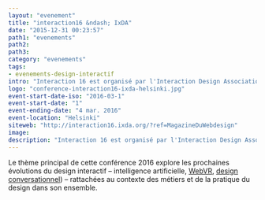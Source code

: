 ```yaml
---
layout: "evenement"
title: "interaction16 &ndash; IxDA"
date: "2015-12-31 00:23:57"
path1: "evenements"
path2:
path3:
category: "evenements"
tags:
- evenements-design-interactif
intro: "Interaction 16 est organisé par l'Interaction Design Association IxDA.org. La conférence réunira près de 1000 professionnels du design d'interface, des dirigeants, des étudiants. Il est prévu trois jours de conférences et ateliers à Helsinki."
logo: "conference-interaction16-ixda-helsinki.jpg"
event-start-date-iso: "2016-03-1"
event-start-date: "1"
event-ending-date: "4 mar. 2016"
event-location: "Helsinki"
siteweb: "http://interaction16.ixda.org/?ref=MagazineDuWebdesign"
image:
description: "Interaction 16 est organisé par l'Interaction Design Association IxDA.org. La conférence réunira près de 1000 professionnels du design d'interface, des dirigeants, des étudiants."
---
```

Le thème principal de cette conférence 2016 explore les prochaines évolutions du design interactif &ndash; intelligence artificielle, [WebVR](http://www.magazineduwebdesign.com/inspirations/web-vr-realite-virtuelle/), [design conversationnel](http://www.magazineduwebdesign.com/note/le-design-conversationnel-pisode-2/)) &ndash; rattachées au contexte des métiers et de la pratique du design dans son ensemble.
